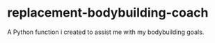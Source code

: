 # replacement-bodybuilding-coach
A Python function i created to assist me with my bodybuilding goals.
